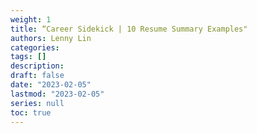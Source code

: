 ```yaml
---
weight: 1
title: “Career Sidekick | 10 Resume Summary Examples"
authors: Lenny Lin
categories: 
tags: []
description: 
draft: false
date: "2023-02-05"
lastmod: "2023-02-05"
series: null
toc: true
---
```




